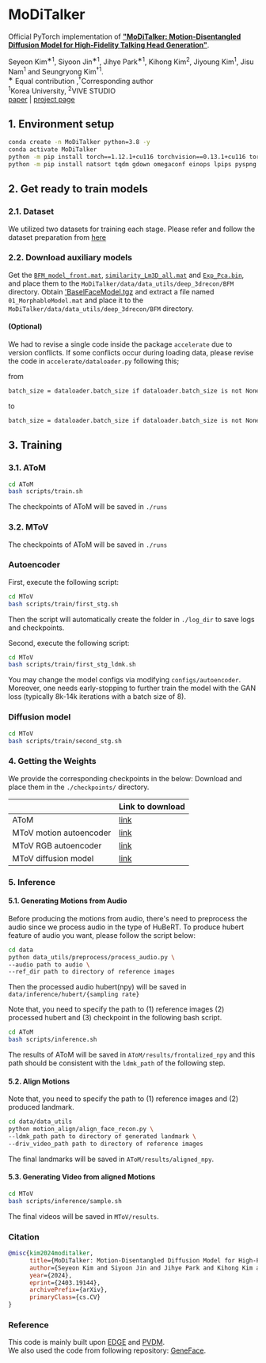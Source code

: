 # MoDiTalker

Official PyTorch implementation of **["MoDiTalker: Motion-Disentangled Diffusion
Model for High-Fidelity Talking Head Generation"](https://arxiv.org/abs/2403.19144)**.   
<!-- [Seyeon Kim](https://sihyun.me/)<sup>*1</sup>, 
[Siyoon Jin](https://sites.google.com/site/kihyuksml/)<sup>*1</sup>, 
[Jihye Park](https://subin-kim-cv.github.io/)<sup>1</sup>, 
[Kihong Kim](https://alinlab.kaist.ac.kr/shin.html)<sup>2</sup>,
[Jiyoung Kim]()<sup>1</sup>,
[Jisu Nam]()<sup>1</sup> and
[Seungryong Kim]()<sup>1</sup>. -->
Seyeon Kim<sup>&#8727;1</sup>, 
Siyoon Jin<sup>&#8727;1</sup>, 
Jihye Park<sup>&#8727;1</sup>, 
Kihong Kim<sup>2</sup>,
Jiyoung Kim<sup>1</sup>,
Jisu Nam<sup>1</sup> and
Seungryong Kim<sup>&dagger;1</sup>.
<br>
<sup>&#8727;</sup> Equal contribution ,<sup>&dagger;</sup>Corresponding author
<br>
<sup>1</sup>Korea University, <sup>2</sup>VIVE STUDIO  
[paper](https://arxiv.org/abs/2403.19144) | [project page](https://ku-cvlab.github.io/MoDiTalker/)


## 1. Environment setup

```bash
conda create -n MoDiTalker python=3.8 -y
conda activate MoDiTalker
python -m pip install torch==1.12.1+cu116 torchvision==0.13.1+cu116 torchaudio==0.12.1 --extra-index-url https://download.pytorch.org/whl/cu116
python -m pip install natsort tqdm gdown omegaconf einops lpips pyspng tensorboard imageio av moviepy numba p_tqdm soundfile face_alignment transformers
```

## 2. Get ready to train models 

### 2.1. Dataset 
<!-- Currently, we provide experiments for the following two datasets: [LRS3](path to lrs3 or geneface) and [HDTF](https://github.com/MRzzm/HDTF). Each dataset is used for training AToM and MToV, respectively. Please refer the README.md in `/data`. Each dataset should be placed in `/data` with the following structures below; -->
We utilized two datasets for training each stage. 
Please refer and follow the dataset preparation from [here](https://github.com/KU-CVLab/MoDiTalker/data/README.md)


### 2.2. Download auxiliary models
<!-- Download  [this link](https://drive.google.com/file/d/1d08qauPUH0Nu_yN2gcmreLSiOiweD5OE/view?usp=sharing) -->
Get the [`BFM_model_front.mat`](https://drive.google.com/file/d/1d08qauPUH0Nu_yN2gcmreLSiOiweD5OE/view?usp=sharing), [`similarity_Lm3D_all.mat`](https://drive.google.com/file/d/17zp_zuUYAuieCWXerQkbp8SRSU4KJ8Fx/view?usp=sharing) and [`Exp_Pca.bin`](https://drive.google.com/file/d/1SPeJ4jcJT9VS4IdA7opzyGHCYMKuCLRh/view?usp=sharing), and place them to the `MoDiTalker/data/data_utils/deep_3drecon/BFM` directory.
Obtain ['BaselFaceModel.tgz](https://drive.google.com/file/d/1Kogpizrcf2zTm1fX9uUUWZuMQqHM7DOc/view?usp=sharing) and extract a file named `01_MorphableModel.mat` and place it to the `MoDiTalker/data/data_utils/deep_3drecon/BFM` directory.

#### (Optional) 
We had to revise a single code inside the package `accelerate` due to version conflicts. If some conflicts occur during loading data, please revise the code in `accelerate/dataloader.py` following this;

from 
```bash
batch_size = dataloader.batch_size if dataloader.batch_size is not None else dataloader.batch_sampler.batch_size
```
to
```bash
batch_size = dataloader.batch_size if dataloader.batch_size is not None else len(dataloader.batch_sampler[0])
```



## 3. Training

### 3.1. AToM

```bash
cd AToM
bash scripts/train.sh
```
The checkpoints of AToM will be saved in `./runs`

### 3.2. MToV
The checkpoints of AToM will be saved in `./runs`

### Autoencoder

First, execute the following script:
```bash
cd MToV
bash scripts/train/first_stg.sh 
```
Then the script will automatically create the folder in `./log_dir` to save logs and checkpoints.

Second, execute the following script:
```bash
cd MToV
bash scripts/train/first_stg_ldmk.sh 
```
You may change the model configs via modifying `configs/autoencoder`. Moreover, one needs early-stopping to further train the model with the GAN loss (typically 8k-14k iterations with a batch size of 8).

### Diffusion model
```bash
cd MToV
bash scripts/train/second_stg.sh
```


### 4. Getting the Weights
We provide the corresponding checkpoints in the below:
Download and place them in the `./checkpoints/` directory. 

|              | Link to download | 
|--------------|-------------|
| AToM     | [link](https://drive.google.com/file/d/1sedvX1zm1CkjQ0o-IUgkcEOvTv9Fe2NK/view?usp=sharing)  | 
| MToV motion autoencoder | [link](https://drive.google.com/file/d/1S_4v1WJF_UMtrdqtWTEmMLMq0WsAyiCI/view?usp=sharing)  |
| MToV RGB autoencoder | [link](https://drive.google.com/file/d/1MmFG1YL4pcapYCH0Q1NX7NNUQyxiK-PR/view?usp=sharing)  |
| MToV diffusion model | [link](https://drive.google.com/file/d/1RGY1WNpwbbqtH1ihKmYZruI2T4UPauQk/view?usp=sharing)  | 

### 5. Inference
#### 5.1. Generating Motions from Audio 
Before producing the motions from audio, there's need to preprocess the audio since we process audio in the type of HuBeRT. To produce hubert feature of audio you want, please follow the script below:

```bash
cd data
python data_utils/preprocess/process_audio.py \
--audio path to audio \
--ref_dir path to directory of reference images 
```

Then the processed audio hubert(npy) will be saved in `data/inference/hubert/{sampling rate}` 

Note that, you need to specify the path to (1) reference images (2) processed hubert and (3) checkpoint in the following bash script. 

```bash
cd AToM
bash scripts/inference.sh
```

The results of AToM will be saved in `AToM/results/frontalized_npy` and this path should be consistent with the `ldmk_path` of the following step.

#### 5.2. Align Motions
Note that, you need to specify the path to (1) reference images and (2) produced landmark. 

```bash 
cd data/data_utils
python motion_align/align_face_recon.py \
--ldmk_path path to directory of generated landmark \
--driv_video_path path to directory of reference images 
```
The final landmarks will be saved in `AToM/results/aligned_npy`.

#### 5.3. Generating Video from aligned Motions
```bash 
cd MToV
bash scripts/inference/sample.sh
```
The final videos will be saved in `MToV/results`.



### Citation
```bibtex
@misc{kim2024moditalker,
      title={MoDiTalker: Motion-Disentangled Diffusion Model for High-Fidelity Talking Head Generation}, 
      author={Seyeon Kim and Siyoon Jin and Jihye Park and Kihong Kim and Jiyoung Kim and Jisu Nam and Seungryong Kim},
      year={2024},
      eprint={2403.19144},
      archivePrefix={arXiv},
      primaryClass={cs.CV}
}
```

### Reference
This code is mainly built upon [EDGE](https://github.com/Stanford-TML/EDGE) and [PVDM](https://github.com/sihyun-yu/PVDM/tree/main).\
We also used the code from following repository: [GeneFace](https://github.com/yerfor/GeneFace).